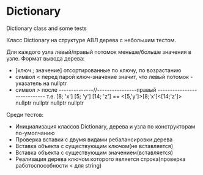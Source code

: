 # Dictionary
Dictionary class and some tests

Класс Dictionary на структуре АВЛ дерева c небольшим тестом.

Для каждого узла левый/правый потомок меньше/больше значения в узле.
Формат вывода дерева: 
* [ключ ; значение] отсортированные по ключу, по возрастанию
* символ < перед парой ключ-значение значит, что левый потомок - указатель на nullptr
* символ > после --------------//----------------правый ----------------------------
  т.е.
             [8; 'x']
    [5; 'y']          [14; 'z']       ==   <[5,'y']>[8;'x']<[14;'z']>
nullptr   nullptr  nullptr   nullptr

Среди тестов:
* Инициализация классов Dictionary, дерева и узла по конструкторам по-умолчанию
* Проверка вставки с двумя видами ребалансировки дерева
* Вставка объекта с существующим ключом(не вставляется) 
* Вставка объекта с существующим значением(вставляется)
* Реализация дерева ключом которого является строка(проверка работоспособности < для string)
